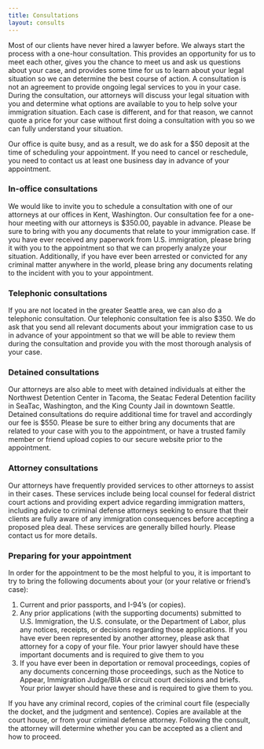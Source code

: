 ```yaml
---
title: Consultations
layout: consults
---
```


Most of our clients have never hired a lawyer before. We always start the process with a one-hour consultation. This provides an opportunity for us to meet each other, gives you the chance to meet us and ask us questions about your case, and provides some time for us to learn about your legal situation so we can determine the best course of action. A consultation is not an agreement to provide ongoing legal services to you in your case. During the consultation, our attorneys will discuss your legal situation with you and determine what options are available to you to help solve your immigration situation. Each case is different, and for that reason, we cannot quote a price for your case without first doing a consultation with you so we can fully understand your situation.

Our office is quite busy, and as a result, we do ask for a $50 deposit at the time of scheduling your appointment. If you need to cancel or reschedule, you need to contact us at least one business day in advance of your appointment.

### In-office consultations

We would like to invite you to schedule a consultation with one of our attorneys at our offices in Kent, Washington. Our consultation fee for a one-hour meeting with our attorneys is $350.00, payable in advance. Please be sure to bring with you any documents that relate to your immigration case. If you have ever received any paperwork from U.S. immigration, please bring it with you to the appointment so that we can properly analyze your situation. Additionally, if you have ever been arrested or convicted for any criminal matter anywhere in the world, please bring any documents relating to the incident with you to your appointment.

### Telephonic consultations

If you are not located in the greater Seattle area, we can also do a telephonic consultation. Our telephonic consultation fee is also $350. We do ask that you send all relevant documents about your immigration case to us in advance of your appointment so that we will be able to review them during the consultation and provide you with the most thorough analysis of your case.

### Detained consultations

Our attorneys are also able to meet with detained individuals at either the Northwest Detention Center in Tacoma, the Seatac Federal Detention facility in SeaTac, Washington, and the King County Jail in downtown Seattle. Detained consultations do require additional time for travel and accordingly our fee is $550. Please be sure to either bring any documents that are related to your case with you to the appointment, or have a trusted family member or friend upload copies to our secure website prior to the appointment.

### Attorney consultations

Our attorneys have frequently provided services to other attorneys to assist in their cases. These services include being local counsel for federal district court actions and providing expert advice regarding immigration matters, including advice to criminal defense attorneys seeking to ensure that their clients are fully aware of any immigration consequences before accepting a proposed plea deal. These services are generally billed hourly. Please contact us for more details.

### Preparing for your appointment

In order for the appointment to be the most helpful to you, it is important to try to bring the following documents about your (or your relative or friend’s case):

1. Current and prior passports, and I-94’s (or copies).
1. Any prior applications (with the supporting documents) submitted to U.S. Immigration, the U.S. consulate, or the Department of Labor, plus any notices, receipts, or decisions regarding those applications. If you have ever been represented by another attorney, please ask that attorney for a copy of your file. Your prior lawyer should have these important documents and is required to give them to you
1. If you have ever been in deportation or removal proceedings, copies of any documents concerning those proceedings, such as the Notice to Appear, Immigration Judge/BIA or circuit court decisions and briefs. Your prior lawyer should have these and is required to give them to you.

If you have any criminal record, copies of the criminal court file (especially the docket, and the judgment and sentence). Copies are available at the court house, or from your criminal defense attorney. Following the consult, the attorney will determine whether you can be accepted as a client and how to proceed.
